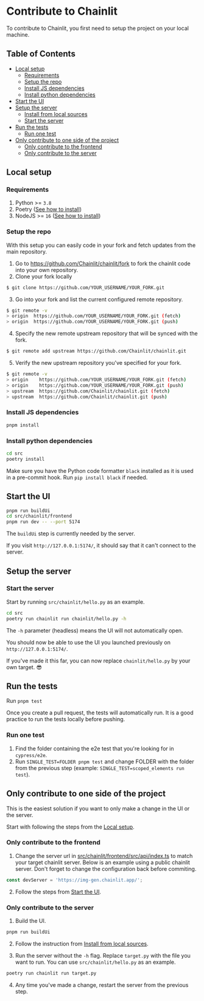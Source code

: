# Contribute to Chainlit

To contribute to Chainlit, you first need to setup the project on your local machine.

## Table of Contents
<!--
Generated using https://ecotrust-canada.github.io/markdown-toc/.
I've copy/pasted the whole document there, without the previous two headings.
-->

- [Local setup](#local-setup)
  * [Requirements](#requirements)
  * [Setup the repo](#setup-the-repo)
  * [Install JS dependencies](#install-js-dependencies)
  * [Install python dependencies](#install-python-dependencies)
- [Start the UI](#start-the-ui)
- [Setup the server](#setup-the-server)
  * [Install from local sources](#install-from-local-sources)
  * [Start the server](#start-the-server)
- [Run the tests](#run-the-tests)
  * [Run one test](#run-one-test)
- [Only contribute to one side of the project](#only-contribute-to-one-side-of-the-project)
  * [Only contribute to the frontend](#only-contribute-to-the-frontend)
  * [Only contribute to the server](#only-contribute-to-the-server)

## Local setup

### Requirements

1. Python >= `3.8` 
2. Poetry ([See how to install](https://python-poetry.org/docs/#installation))
3. NodeJS >= `16` ([See how to install](https://nodejs.org/en/download))


### Setup the repo

With this setup you can easily code in your fork and fetch updates from the main repository.

1. Go to https://github.com/Chainlit/chainlit/fork to fork the chainlit code into your own repository.
2. Clone your fork locally
```sh
$ git clone https://github.com/YOUR_USERNAME/YOUR_FORK.git
```
3. Go into your fork and list the current configured remote repository.
```sh
$ git remote -v
> origin  https://github.com/YOUR_USERNAME/YOUR_FORK.git (fetch)
> origin  https://github.com/YOUR_USERNAME/YOUR_FORK.git (push) 
```
4. Specify the new remote upstream repository that will be synced with the fork.
```sh
$ git remote add upstream https://github.com/Chainlit/chainlit.git
```
5. Verify the new upstream repository you've specified for your fork.
```sh
$ git remote -v
> origin    https://github.com/YOUR_USERNAME/YOUR_FORK.git (fetch)
> origin    https://github.com/YOUR_USERNAME/YOUR_FORK.git (push)
> upstream  https://github.com/Chainlit/chainlit.git (fetch)
> upstream  https://github.com/Chainlit/chainlit.git (push)
```

### Install JS dependencies

```sh
pnpm install
```

### Install python dependencies

```sh
cd src
poetry install
```

Make sure you have the Python code formatter `black` installed as it is used in a pre-commit hook. Run `pip install black` if needed.

## Start the UI

```sh
pnpm run buildUi
cd src/chainlit/frontend
pnpm run dev -- --port 5174
```

The `buildUi` step is currently needed by the server.

If you visit `http://127.0.0.1:5174/`, it should say that it can't connect to the server.

## Setup the server

### Start the server

Start by running `src/chainlit/hello.py` as an example.

```sh
cd src
poetry run chainlit run chainlit/hello.py -h
```

The `-h` parameter (headless) means the UI will not automatically open.

You should now be able to use the UI you launched previously on `http://127.0.0.1:5174/`.

If you've made it this far, you can now replace `chainlit/hello.py` by your own target. 😎

## Run the tests

Run `pnpm test`

Once you create a pull request, the tests will automatically run. It is a good practice to run the tests locally before pushing.

### Run one test

1. Find the folder containing the e2e test that you're looking for in `cypress/e2e`.
2. Run `SINGLE_TEST=FOLDER pnpm test` and change FOLDER with the folder from the previous step (example: `SINGLE_TEST=scoped_elements run test`).

## Only contribute to one side of the project

This is the easiest solution if you want to only make a change in the UI or the server.

Start with following the steps from the [Local setup](#local-setup).

### Only contribute to the frontend

1. Change the server url in [src/chainlit/frontend/src/api/index.ts](/src/chainlit/frontend/src/api/index.ts) to match your target chainlit server. Below is an example using a public chainlit server. Don't forget to change the configuration back before commiting.

```js
const devServer = 'https://img-gen.chainlit.app/';
```
2. Follow the steps from [Start the UI](#start-the-ui).

### Only contribute to the server

1. Build the UI.

```sh
pnpm run buildUi
```

2. Follow the instruction from [Install from local sources](#install-from-local-sources).

3. Run the server without the `-h` flag. Replace `target.py` with the file you want to run. You can use `src/chainlit/hello.py` as an example.

```sh
poetry run chainlit run target.py
```

4. Any time you've made a change, restart the server from the previous step.
